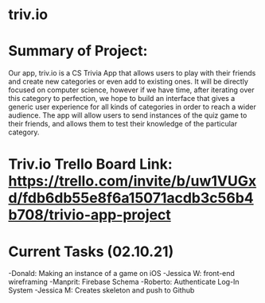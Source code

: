 # triv.io

# Summary of Project: 
Our app, triv.io is a CS Trivia App that allows users to play with their friends and create new categories or even add to existing ones. It will be directly focused on computer science, however if we have time, after iterating over this category to perfection, we hope to build an interface that gives a generic user experience for all kinds of categories in order to reach a wider audience. The app will allow users to send instances of the quiz game to their friends, and allows them to test their knowledge of the particular category.

# Triv.io Trello Board Link: https://trello.com/invite/b/uw1VUGxd/fdb6db55e8f6a15071acdb3c56b4b708/trivio-app-project



# Current Tasks (02.10.21)

-Donald: Making an instance of a game on iOS 
-Jessica W: front-end wireframing 
-Manprit: Firebase Schema
-Roberto: Authenticate Log-In System
-Jessica M: Creates skeleton and push to Github
